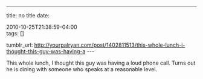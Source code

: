 ---
title: no title
date:

 2010-10-25T21:38:59-04:00  
tags:  []

tumblr_url:
http://yourpalryan.com/post/1402811513/this-whole-lunch-i-thought-this-guy-was-having-a
\-\--

This whole lunch, I thought this guy was having a loud phone call. Turns
out he is dining with someone who speaks at a reasonable level.
